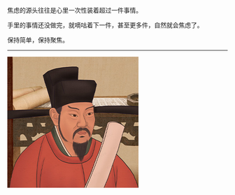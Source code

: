 焦虑的源头往往是心里一次性装着超过一件事情。

手里的事情还没做完，就嘀咕着下一件，甚至更多件，自然就会焦虑了。

保持简单，保持聚焦。

---

![](./../../../assets/img/c/C_105.JPG)